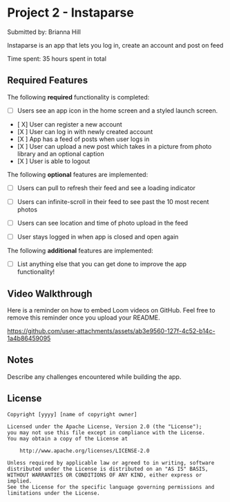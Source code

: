 # Project 2 - Instaparse

Submitted by: Brianna Hill

Instaparse is an app that lets you log in, create an account and post on feed

Time spent: 35 hours spent in total

## Required Features

The following **required** functionality is completed:

- [ ] Users see an app icon in the home screen and a styled launch screen.
- [ X] User can register a new account
- [X ] User can log in with newly created account
- [X ] App has a feed of posts when user logs in
- [X ] User can upload a new post which takes in a picture from photo library and an optional caption	
- [X ] User is able to logout	
 
The following **optional** features are implemented:

- [ ] Users can pull to refresh their feed and see a loading indicator
- [ ] Users can infinite-scroll in their feed to see past the 10 most recent photos
- [ ] Users can see location and time of photo upload in the feed	
- [ ] User stays logged in when app is closed and open again	


The following **additional** features are implemented:

- [ ] List anything else that you can get done to improve the app functionality!

## Video Walkthrough

Here is a reminder on how to embed Loom videos on GitHub. Feel free to remove this reminder once you upload your README. 



https://github.com/user-attachments/assets/ab3e9560-127f-4c52-b14c-1a4b86459095



## Notes

Describe any challenges encountered while building the app.

## License

    Copyright [yyyy] [name of copyright owner]

    Licensed under the Apache License, Version 2.0 (the "License");
    you may not use this file except in compliance with the License.
    You may obtain a copy of the License at

        http://www.apache.org/licenses/LICENSE-2.0

    Unless required by applicable law or agreed to in writing, software
    distributed under the License is distributed on an "AS IS" BASIS,
    WITHOUT WARRANTIES OR CONDITIONS OF ANY KIND, either express or implied.
    See the License for the specific language governing permissions and
    limitations under the License.
